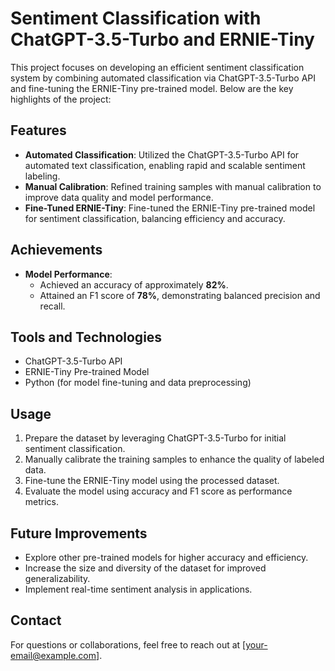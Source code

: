 # Sentiment Classification with ChatGPT-3.5-Turbo and ERNIE-Tiny

This project focuses on developing an efficient sentiment classification system by combining automated classification via ChatGPT-3.5-Turbo API and fine-tuning the ERNIE-Tiny pre-trained model. Below are the key highlights of the project:

## Features
- **Automated Classification**: Utilized the ChatGPT-3.5-Turbo API for automated text classification, enabling rapid and scalable sentiment labeling.
- **Manual Calibration**: Refined training samples with manual calibration to improve data quality and model performance.
- **Fine-Tuned ERNIE-Tiny**: Fine-tuned the ERNIE-Tiny pre-trained model for sentiment classification, balancing efficiency and accuracy.

## Achievements
- **Model Performance**:
  - Achieved an accuracy of approximately **82%**.
  - Attained an F1 score of **78%**, demonstrating balanced precision and recall.

## Tools and Technologies
- ChatGPT-3.5-Turbo API
- ERNIE-Tiny Pre-trained Model
- Python (for model fine-tuning and data preprocessing)

## Usage
1. Prepare the dataset by leveraging ChatGPT-3.5-Turbo for initial sentiment classification.
2. Manually calibrate the training samples to enhance the quality of labeled data.
3. Fine-tune the ERNIE-Tiny model using the processed dataset.
4. Evaluate the model using accuracy and F1 score as performance metrics.

## Future Improvements
- Explore other pre-trained models for higher accuracy and efficiency.
- Increase the size and diversity of the dataset for improved generalizability.
- Implement real-time sentiment analysis in applications.

## Contact
For questions or collaborations, feel free to reach out at [your-email@example.com].
